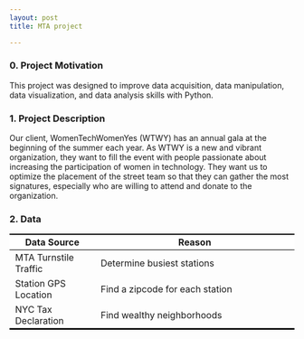 ```yaml
---
layout: post
title: MTA project

---
```


### 0. Project Motivation

This project was designed to improve data acquisition, data manipulation, data visualization, and data analysis skills with Python.


### 1. Project Description

Our client, WomenTechWomenYes (WTWY) has an annual gala at the beginning of the summer each year. As WTWY is a new and vibrant organization, they want to fill the event with people passionate about increasing the participation of women in technology. They want us to optimize the placement of the street team so that they can gather the most signatures, especially who are willing to attend and donate to the organization.


### 2. Data

<style type="text/css">
  table {
    margin-left: auto;
    margin-right: auto;
    margin-bottom: 24px;
    border-spacing: 0;
    border-bottom: 2px solid black;
    border-top: 2px solid black;
}
table th {
    padding: 3px 10px;
    background-color: white;
    border-top: none;
    border-left: none;
    border-right: none;
    border-bottom: 1px solid black;
}
table td {
    padding: 3px 10px;
    border-top: none;
    border-left: none;
    border-bottom: none;
    border-right: none;
}
</style>

<!DOCTYPE html>
<table>
<colgroup>
<col width="30%" />
<col width="70%" />
</colgroup>
<thead>
<tr class="header">
<th>Data Source</th>
<th>Reason</th>
</tr>
</thead>
<tbody>
<tr>
<td markdown="span">MTA Turnstile Traffic</td>
<td markdown="span">Determine busiest stations</td>
</tr>
  
<tr>
<td markdown="span">Station GPS Location</td>
<td markdown="span">Find a zipcode for each station</td>
</tr>
 
<tr>
<td markdown="span">NYC Tax Declaration</td>
<td markdown="span">Find wealthy neighborhoods</td>
</tr>

</tbody>
</table>
</html>

